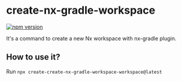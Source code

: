 # create-nx-gradle-workspace

[![npm version](https://badge.fury.io/js/create-nx-gradle-workspace.svg)](https://badge.fury.io/js/create-nx-gradle-workspace)

It's a command to create a new Nx workspace with nx-gradle plugin.

## How to use it?

Run `npx create-create-nx-gradle-workspace-workspace@latest`
